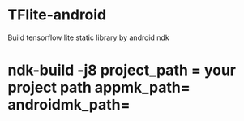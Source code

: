 # TFlite-android
Build tensorflow lite static library  by android ndk
# ndk-build -j8 project_path = your project path    appmk_path=     androidmk_path=
